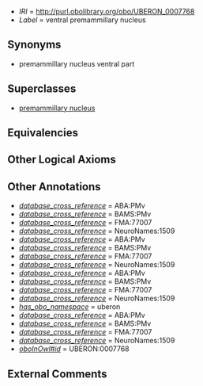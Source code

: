  * *IRI* = http://purl.obolibrary.org/obo/UBERON_0007768
 * *Label* = ventral premammillary nucleus

## Synonyms

 * premammillary nucleus ventral part

## Superclasses

 * [premammillary nucleus](../../UBERON/12/UBERON_0002712.md)

## Equivalencies


## Other Logical Axioms


## Other Annotations

 * *[database_cross_reference](../../ef/oboInOwl#hasDbXref.md)* = ABA:PMv
 * *[database_cross_reference](../../ef/oboInOwl#hasDbXref.md)* = BAMS:PMv
 * *[database_cross_reference](../../ef/oboInOwl#hasDbXref.md)* = FMA:77007
 * *[database_cross_reference](../../ef/oboInOwl#hasDbXref.md)* = NeuroNames:1509
 * *[database_cross_reference](../../ef/oboInOwl#hasDbXref.md)* = ABA:PMv
 * *[database_cross_reference](../../ef/oboInOwl#hasDbXref.md)* = BAMS:PMv
 * *[database_cross_reference](../../ef/oboInOwl#hasDbXref.md)* = FMA:77007
 * *[database_cross_reference](../../ef/oboInOwl#hasDbXref.md)* = NeuroNames:1509
 * *[database_cross_reference](../../ef/oboInOwl#hasDbXref.md)* = ABA:PMv
 * *[database_cross_reference](../../ef/oboInOwl#hasDbXref.md)* = BAMS:PMv
 * *[database_cross_reference](../../ef/oboInOwl#hasDbXref.md)* = FMA:77007
 * *[database_cross_reference](../../ef/oboInOwl#hasDbXref.md)* = NeuroNames:1509
 * *[has_obo_namespace](../../ce/oboInOwl#hasOBONamespace.md)* = uberon
 * *[database_cross_reference](../../ef/oboInOwl#hasDbXref.md)* = ABA:PMv
 * *[database_cross_reference](../../ef/oboInOwl#hasDbXref.md)* = BAMS:PMv
 * *[database_cross_reference](../../ef/oboInOwl#hasDbXref.md)* = FMA:77007
 * *[database_cross_reference](../../ef/oboInOwl#hasDbXref.md)* = NeuroNames:1509
 * *[oboInOwl#id](../../id/oboInOwl#id.md)* = UBERON:0007768

## External Comments


